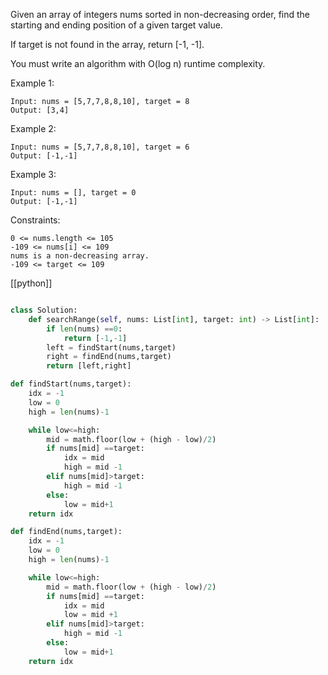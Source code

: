 
Given an array of integers nums sorted in non-decreasing order, find the starting and ending position of a given target value.

If target is not found in the array, return [-1, -1].

You must write an algorithm with O(log n) runtime complexity.



Example 1:
```
Input: nums = [5,7,7,8,8,10], target = 8
Output: [3,4]
```

Example 2:
```
Input: nums = [5,7,7,8,8,10], target = 6
Output: [-1,-1]
```

Example 3:
```
Input: nums = [], target = 0
Output: [-1,-1]
```


Constraints:

    0 <= nums.length <= 105
    -109 <= nums[i] <= 109
    nums is a non-decreasing array.
    -109 <= target <= 109

[[python]]
```python

class Solution:
    def searchRange(self, nums: List[int], target: int) -> List[int]:
        if len(nums) ==0:
            return [-1,-1]
        left = findStart(nums,target)
        right = findEnd(nums,target)
        return [left,right]

def findStart(nums,target):
    idx = -1
    low = 0
    high = len(nums)-1

    while low<=high:
        mid = math.floor(low + (high - low)/2)
        if nums[mid] ==target:
            idx = mid
            high = mid -1
        elif nums[mid]>target:
            high = mid -1
        else:
            low = mid+1
    return idx

def findEnd(nums,target):
    idx = -1
    low = 0
    high = len(nums)-1

    while low<=high:
        mid = math.floor(low + (high - low)/2)
        if nums[mid] ==target:
            idx = mid
            low = mid +1
        elif nums[mid]>target:
            high = mid -1
        else:
            low = mid+1
    return idx

```